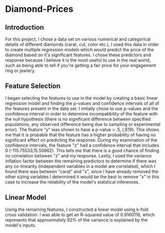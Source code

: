 # Diamond-Prices

## Introduction
For this project, I chose a data set on various numerical and categorical details of different diamonds (carat, cut, color etc.), I used this data in order to create multiple regression models which would predict the price of the diamond based on it's significant features. I chose these predictors and response because I believe it is the most useful to use in the real world, such as being able to tell if you're getting a fair price for your engagement ring or jewlery.

## Feature Selection
I began selecting the features to use in the model by creating a basic linear regression model and finding the p-values and confidence intervals of all of the features present in the data set. I initially chose to use p-values and the confidence interval in order to determine incompatibility of the feature with the null hypothesis (there is no significant difference between specified populations, any observed difference being due to sampling or experimental error). The feature "y" was shown to have a p-value > .5, (.619). This shows me that it is probable that the feature has a higher probability of having no significant effect on predicting the response. During my examination of the confidence intervals, the feature "z" had a confidence interval that includes 0 (-115.75533,15.50862). This tells me that there is a good chance of finding no correlation between "z" and my response. Lastly, I used the variance inflation factor between the remaining predictors to determine if there was any co-linearity (independent variables in a model are correlated), which I found there was between "carat" and "x", since I have already removed the other sizing variables I determined it would be the best to remove "x" in this case to increase the reliability of the model's statstical inferences.

## Linear Model
Using the remaining features, I constructed a linear model using k-fold cross validation. I was able to get an R-squared value of 0.9160116, which represents that approximately 92% of the variance is explained by the model's inputs.

